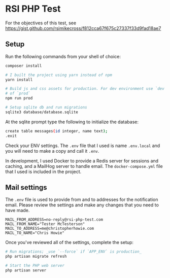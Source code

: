 # RSI PHP Test

For the objectives of this test, see https://gist.github.com/rsimikecross/f812cca67f675c27337f33d9fad18ae7


## Setup

Run the following commands from your shell of choice:

```sh
composer install

# I built the project using yarn instead of npm
yarn install

# Build js and css assets for production. For dev environment use `dev` instead
# of `prod`
npm run prod

# Setup sqlite db and run migrations
sqlite3 database/database.sqlite
```

At the sqlite prompt type the following to initialize the database:

```sh
create table messages(id integer, name text);
.exit
```

Check your ENV settings. The `.env` file that I used is name `.env.local` and
you will need to make a copy and call it `.env`. 

In development, I used Docker to provide a Redis server for sessions and
caching, and a MailHog server to handle email. The `docker-compose.yml` file
that I used is included in the project. 

## Mail settings

The `.env` file is used to provide from and to addresses for the notification
email. Please review the settings and make any changes that you need to have
made.

```env
MAIL_FROM_ADDRESS=no-reply@rsi-php-test.com
MAIL_FROM_NAME="Tester McTesterson"
MAIL_TO_ADDRESS=me@christopherhowie.com
MAIL_TO_NAME="Chris Howie"
```

Once you've reviewed all of the settings, complete the setup:


```sh
# Run migrations; _use `--force` if `APP_ENV` is production_
php artisan migrate refresh
```

```sh
# Start the PHP web server
php artisan server
```





